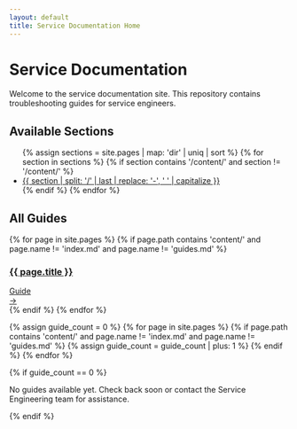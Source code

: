```yaml
---
layout: default
title: Service Documentation Home
---
```


# Service Documentation

Welcome to the service documentation site. This repository contains troubleshooting guides for service engineers.

## Available Sections

<ul>
  {% assign sections = site.pages | map: 'dir' | uniq | sort %}
  {% for section in sections %}
    {% if section contains '/content/' and section != '/content/' %}
      <li><a href="{{ section | relative_url }}">{{ section | split: '/' | last | replace: '-', ' ' | capitalize }}</a></li>
    {% endif %}
  {% endfor %}
</ul>

## All Guides

<div class="guides-container">
  {% for page in site.pages %}
    {% if page.path contains 'content/' and page.name != 'index.md' and page.name != 'guides.md' %}
    <div class="guide-card">
      <a href="{{ page.url | relative_url }}">
        <h3>{{ page.title }}</h3>
        <div class="guide-meta">
          <span class="guide-type">Guide</span>
        </div>
        <div class="guide-arrow">→</div>
      </a>
    </div>
    {% endif %}
  {% endfor %}
</div>

{% assign guide_count = 0 %}
{% for page in site.pages %}
  {% if page.path contains 'content/' and page.name != 'index.md' and page.name != 'guides.md' %}
    {% assign guide_count = guide_count | plus: 1 %}
  {% endif %}
{% endfor %}

{% if guide_count == 0 %}
<div class="notice">
  <p>No guides available yet. Check back soon or contact the Service Engineering team for assistance.</p>
</div>
{% endif %} 
